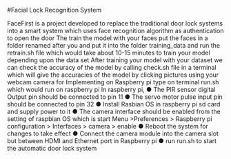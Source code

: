 #Facial Lock Recognition System

FaceFirst is a project developed to replace the traditional door lock systems into a smart system which uses face recognition algorithm as authentication to open the door
The train the model with your faces put the faces in a folder renamed after you and put it into the folder training_data and run the retrain.sh file which would take about 10-15 minutes to train your model depending upon the data set
After training your model with your dataset we can check the accuracy of the model by calling check.sh file in a terminal which will give the accuracies of the model by clicking pictures using your webcam camera
for Implementing on Raspberry pi type on terminal run.sh which would run on raspberry pi
In raspberry pi,
	● The PIR sensor digital Output pin should be connected to pin 11
	● The servo motor pulse input pin should be connected to pin 32
	● Install Rasbian OS in raspberry pi sd card and supply power to it
	● The camera interface should be enabled from the setting of raspbian OS which is start Menu >Preferences > Raspberry 		pi configuration > Interfaces > camera > enable
	● Reboot the system for changes to take effect
	● Connect the camera module into the camera slot but between HDMI and Ethernet port in Raspberry pi
	● run run.sh to start the automatic door lock system
